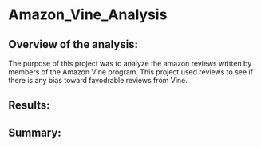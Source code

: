 # Amazon_Vine_Analysis

## Overview of the analysis: 
The purpose of this project was to analyze the amazon reviews written by members of the Amazon Vine program.  This project used reviews to see if there is any bias toward favodrable reviews from Vine.

## Results:


## Summary: 
